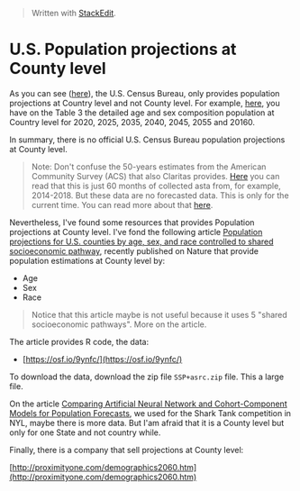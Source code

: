 


> Written with [StackEdit](https://stackedit.io/).

# U.S. Population projections at County level

As you can see ([here](https://www.census.gov/programs-surveys/popproj/guidance.html)), the U.S. Census Bureau, only provides population projections at Country level and not County level. For example, [here](https://www.census.gov/data/tables/2017/demo/popproj/2017-summary-tables.html), you have on the Table 3 the detailed age and sex composition population at Country level for 2020, 2025, 2035, 2040, 2045, 2055 and 20160.

In summary, there is no official U.S. Census Bureau population projections at County level.

> Note: Don't confuse the 50-years estimates from the American Community Survey (ACS) that also Claritas provides. [Here](https://www.census.gov/programs-surveys/acs/guidance/estimates.html) you can read that this is just 60 months of collected asta from, for example, 2014-2018. But these data are no forecasted data. This is only for the current time. You can read more about that [here](https://www.census.gov/data/developers/data-sets/acs-5year.html).

Nevertheless, I've found some resources that provides Population projections at County level. I've fond the following article [Population projections for U.S. counties by age, sex, and race controlled to shared socioeconomic pathway](https://www.nature.com/articles/sdata20195#ref17), recently published on Nature that provide population estimations at County level by:

- Age
- Sex
- Race

> Notice that this article maybe is not useful because it uses 5 "shared socioeconomic pathways". More on the article.

The article provides R code, the data:

- [https://osf.io/9ynfc/](https://osf.io/9ynfc/)

To download the data, download the zip file `SSP+asrc.zip` file. This a large file.

On the article [Comparing Artificial Neural Network and Cohort-Component Models for Population Forecasts](https://pdfs.semanticscholar.org/e637/df4fbac34e35c08a42bbb9838ca56f804fd3.pdf), we used for the Shark Tank competition in NYL, maybe there is more data. But I'am afraid that it is a County level but only for one State and not country while.

Finally, there is a company that sell projections at County level:

[http://proximityone.com/demographics2060.htm](http://proximityone.com/demographics2060.htm)

 


<!--stackedit_data:
eyJoaXN0b3J5IjpbMTM4MzA4MDY2NSwtNDY1MzI4NjhdfQ==
-->